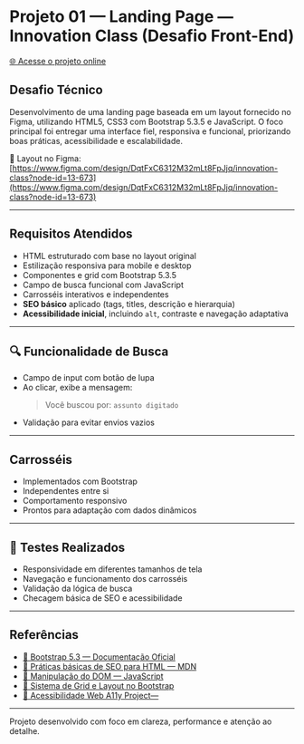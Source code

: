# Projeto 01 — Landing Page — Innovation Class (Desafio Front-End)

[🌐 Acesse o projeto online](https://innovation-class-landing-page.vercel.app)

## Desafio Técnico

Desenvolvimento de uma landing page baseada em um layout fornecido no Figma, utilizando HTML5, CSS3 com Bootstrap 5.3.5 e JavaScript. O foco principal foi entregar uma interface fiel, responsiva e funcional, priorizando boas práticas, acessibilidade e escalabilidade.

📐 Layout no Figma:  
[https://www.figma.com/design/DqtFxC6312M32mLt8FpJjq/innovation-class?node-id=13-673](https://www.figma.com/design/DqtFxC6312M32mLt8FpJjq/innovation-class?node-id=13-673)

---

## Requisitos Atendidos

- HTML estruturado com base no layout original  
- Estilização responsiva para mobile e desktop  
- Componentes e grid com Bootstrap 5.3.5  
- Campo de busca funcional com JavaScript  
- Carrosséis interativos e independentes  
- **SEO básico** aplicado (tags, titles, descrição e hierarquia)  
- **Acessibilidade inicial**, incluindo `alt`, contraste e navegação adaptativa  

---

##  🔍 Funcionalidade de Busca

- Campo de input com botão de lupa  
- Ao clicar, exibe a mensagem:  
  > Você buscou por: `assunto digitado`  
- Validação para evitar envios vazios

---

## Carrosséis

- Implementados com Bootstrap  
- Independentes entre si  
- Comportamento responsivo  
- Prontos para adaptação com dados dinâmicos

---

##  🧪 Testes Realizados

- Responsividade em diferentes tamanhos de tela  
- Navegação e funcionamento dos carrosséis  
- Validação da lógica de busca  
- Checagem básica de SEO e acessibilidade

---

## Referências

- [📘 Bootstrap 5.3 — Documentação Oficial](https://getbootstrap.com/docs/5.3/getting-started/introduction/)
- [📘 Práticas básicas de SEO para HTML — MDN](https://developer.mozilla.org/pt-BR/docs/Learn_web_development/Core/Structuring_content/Structuring_documents#práticas_de_seo_básicas)
- [📘 Manipulação do DOM — JavaScript](https://developer.mozilla.org/pt-BR/docs/Web/API/Document_Object_Model)
- [📘 Sistema de Grid e Layout no Bootstrap](https://getbootstrap.com/docs/5.3/layout/grid/)
- [📘 Acessibilidade Web A11y Project— ](https://www.a11yproject.com/checklist/)

---

Projeto desenvolvido com foco em clareza, performance e atenção ao detalhe.
